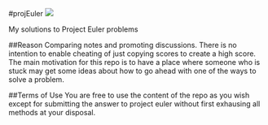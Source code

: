 #projEuler
![](https://projecteuler.net/profile/ashutoshs.png)

My solutions to Project Euler problems

##Reason
Comparing notes and promoting discussions. There is no intention to enable cheating of just copying scores to create a high score. The main motivation for this repo is to have a place where someone who is stuck may get some ideas about how to go ahead with one of the ways to solve a problem.

##Terms of Use
You are free to use the content of the repo as you wish except for submitting the answer to project euler without first exhausing all methods at your disposal.




